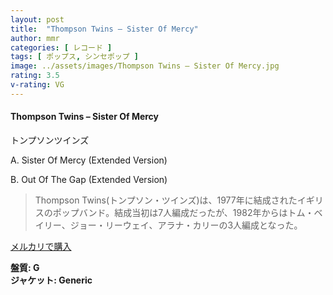 ```yaml
---
layout: post
title:  "Thompson Twins – Sister Of Mercy"
author: mmr
categories: [ レコード ]
tags: [ ポップス, シンセポップ ]
image: ../assets/images/Thompson Twins – Sister Of Mercy.jpg
rating: 3.5
v-rating: VG
---
```


#### Thompson Twins – Sister Of Mercy

トンプソンツインズ  

A. Sister Of Mercy (Extended Version)

B. Out Of The Gap (Extended Version)

> Thompson Twins(トンプソン・ツインズ)は、1977年に結成されたイギリスのポップバンド。結成当初は7人編成だったが、1982年からはトム・ベイリー、ジョー・リーウェイ、アラナ・カリーの3人編成となった。

[メルカリで購入](https://jp.mercari.com/item/m97070864685)

<div class="mt-4 mb-4 d-flex align-items-center">
<strong class="mr-1">盤質: G</strong>
</div>
<div class="mt-4 mb-4 d-flex align-items-center">
<strong class="mr-1">ジャケット: Generic</strong>
</div>

